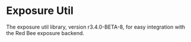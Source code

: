 # Exposure Util

The exposure util library, version r3.4.0-BETA-8, for easy integration with the Red Bee exposure backend.